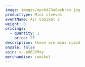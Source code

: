 ```yaml
---
image: images/eprkd23u8aebrxo.jpg
producttype: Mini sleeves
eventName: Air Comiket 2
weight: 0
pricings:
  - quantity: 1
    price: 25
description: these are mini sized
onsale: false
asin: s--pO6JVMxy
merchandise: comiket
---
```

